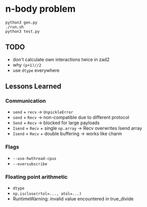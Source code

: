 # n-body problem

```
python3 gen.py
./run.sh
python3 test.py
```

## TODO

- don't calculate own interactions twice in zad2
- why `(p+1)//2`
- use `dtype` everywhere

## Lessons Learned

### Communication

- `send` + `recv` &rarr; `UnpickleError`
- `send` + `Recv` &rarr; non-compatible due to different protocol
- `Send` + `Recv` &rarr; blocked for large payloads
- `Isend` + `Recv` + single `np.array` &rarr; Recv overwrites Isend array
- `Isend` + `Recv` + double buffering &rarr; works like charm

### Flags

- `--use-hwthread-cpus`
- `--oversubscribe`

### Floating point arithmetic

- `dtype`
- `np.isclose(rtol=..., atol=...)`
- RuntimeWarning: invalid value encountered in true_divide
